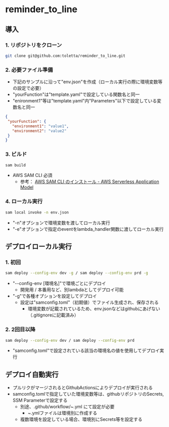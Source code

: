 # reminder_to_line

## 導入

### 1. リポジトリをクローン

```bash
git clone git@github.com:toletta/reminder_to_line.git
```

### 2. 必要ファイル準備

- 下記のサンプルに沿って"env.json"を作成（ローカル実行の際に環境変数等の設定で必要）
- "yourFunction"は"template.yaml"で設定している関数名と同一
- "enironment1"等は"template.yaml"内"Parameters"以下で設定している変数名と同一

```json
{
 "yourFunction": {
   "environment1": "value1",
   "environment2": "value2"
 } 
}
```

### 3. ビルド

```bash
sam build
```

- AWS SAM CLI 必須
    - 参考： [AWS SAM CLI のインストール - AWS Serverless Application Model](https://docs.aws.amazon.com/ja_jp/serverless-application-model/latest/developerguide/serverless-sam-cli-install.html)

### 4. ローカル実行

```bash
sam local invoke -n env.json
```

- "-n"オプションで環境変数を渡してローカル実行
- "-e"オプションで指定のeventをlambda_handler関数に渡してローカル実行

## デプロイローカル実行

### 1. 初回

```bash
sam deploy --config-env dev -g / sam deploy --config-env prd -g
```

- "--config-env [環境名]"で環境ごとにデプロイ
  - 開発用 / 本番用など、別lambdaとしてデプロイ可能
- "-g"で各種オプションを設定してデプロイ
  - 設定は"samconfig.toml"（初期値）でファイル生成され、保存される
    - 環境変数が記載されているため、env.jsonなどはgithubにあげない（.gitignoreに記載済み）

### 2. 2回目以降

```bash
sam deploy --config-env dev / sam deploy --config-env prd
```

- "samconfig.toml"で設定されている該当の環境名の値を使用してデプロイ実行

## デプロイ自動実行

- プルリクがマージされるとGithubActionsによりデプロイが実行される
- samconfig.tomlで指定していた環境変数等は、githubリポジトリのSecrets, SSM Parameterで設定する
  - 別途、.github/workflow/~.yml にて設定が必要
    - ~.ymlファイルは環境別に作成する
  - 複数環境を設定している場合、環境別にSecrets等を設定する
